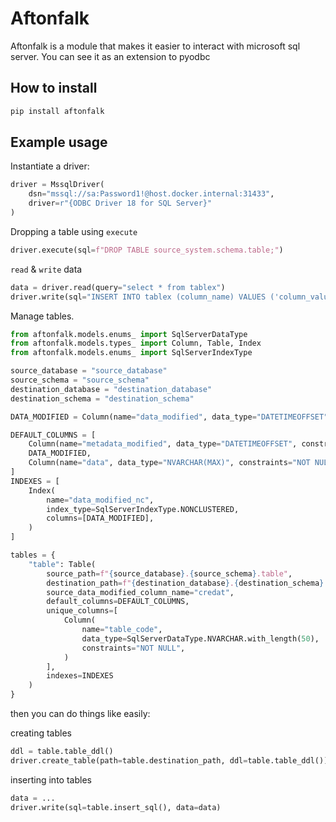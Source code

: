 # Aftonfalk

Aftonfalk is a module that makes it easier to interact with microsoft sql server. You can see it as an extension to pyodbc

## How to install

```sh
pip install aftonfalk
```

## Example usage

Instantiate a driver:
```python
driver = MssqlDriver(
    dsn="mssql://sa:Password1!@host.docker.internal:31433",
    driver=r"{ODBC Driver 18 for SQL Server}"
)
```

Dropping a table using `execute`

```python
driver.execute(sql=f"DROP TABLE source_system.schema.table;")
```

`read` & `write` data
```python
data = driver.read(query="select * from tablex")
driver.write(sql="INSERT INTO tablex (column_name) VALUES ('column_value')", data=data)
```

Manage tables.

```python
from aftonfalk.models.enums_ import SqlServerDataType
from aftonfalk.models.types_ import Column, Table, Index
from aftonfalk.models.enums_ import SqlServerIndexType

source_database = "source_database"
source_schema = "source_schema"
destination_database = "destination_database"
destination_schema = "destination_schema"

DATA_MODIFIED = Column(name="data_modified", data_type="DATETIMEOFFSET", constraints="NOT NULL")

DEFAULT_COLUMNS = [
    Column(name="metadata_modified", data_type="DATETIMEOFFSET", constraints="NOT NULL"),
    DATA_MODIFIED,
    Column(name="data", data_type="NVARCHAR(MAX)", constraints="NOT NULL"),
]
INDEXES = [
    Index(
        name="data_modified_nc",
        index_type=SqlServerIndexType.NONCLUSTERED,
        columns=[DATA_MODIFIED],
    )
]

tables = {
    "table": Table(
        source_path=f"{source_database}.{source_schema}.table",
        destination_path=f"{destination_database}.{destination_schema}.table",
        source_data_modified_column_name="credat",
        default_columns=DEFAULT_COLUMNS,
        unique_columns=[
            Column(
                name="table_code",
                data_type=SqlServerDataType.NVARCHAR.with_length(50),
                constraints="NOT NULL",
            )
        ],
        indexes=INDEXES
    )
}
```

then you can do things like easily:

creating tables
``` python
ddl = table.table_ddl()
driver.create_table(path=table.destination_path, ddl=table.table_ddl())
```

inserting into tables
```python
data = ...
driver.write(sql=table.insert_sql(), data=data)
```
